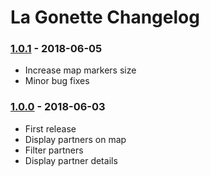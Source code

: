 # La Gonette Changelog

### [1.0.1] - 2018-06-05
- Increase map markers size
- Minor bug fixes

### [1.0.0] - 2018-06-03
- First release
- Display partners on map
- Filter partners
- Display partner details

 [1.0.1]: https://github.com/La-Gonette/lagonette-android/compare/v1.0.0...v1.0.1
 [1.0.0]: https://github.com/La-Gonette/lagonette-android/compare/b9a24ed54ab7dee9422be5883df36fb8ebf1d7c1...v1.0.0
